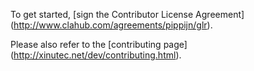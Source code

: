 To get started, [sign the Contributor License Agreement]
(http://www.clahub.com/agreements/pippijn/glr).

Please also refer to the [contributing page]
(http://xinutec.net/dev/contributing.html).
